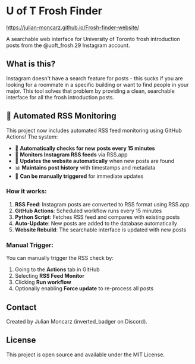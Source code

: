 # U of T Frosh Finder

https://julian-moncarz.github.io/Frosh-finder-website/

A searchable web interface for University of Toronto frosh introduction posts from the @uoft_frosh.29 Instagram account.

## What is this?

Instagram doesn't have a search feature for posts - this sucks if you are looking for a roommate in a specific building or want to find people in your major. This tool solves that problem by providing a clean, searchable interface for all the frosh introduction posts.

## 🤖 Automated RSS Monitoring

This project now includes automated RSS feed monitoring using GitHub Actions! The system:

- 🔄 **Automatically checks for new posts every 15 minutes**
- 📡 **Monitors Instagram RSS feeds** via RSS.app
- 🚀 **Updates the website automatically** when new posts are found
- 📊 **Maintains post history** with timestamps and metadata
- 🔧 **Can be manually triggered** for immediate updates

### How it works:

1. **RSS Feed**: Instagram posts are converted to RSS format using RSS.app
2. **GitHub Actions**: Scheduled workflow runs every 15 minutes
3. **Python Script**: Fetches RSS feed and compares with existing posts
4. **Auto-Update**: New posts are added to the database automatically
5. **Website Rebuild**: The searchable interface is updated with new posts

### Manual Trigger:

You can manually trigger the RSS check by:
1. Going to the **Actions** tab in GitHub
2. Selecting **RSS Feed Monitor**
3. Clicking **Run workflow**
4. Optionally enabling **Force update** to re-process all posts

## Contact

Created by Julian Moncarz (inverted_badger on Discord).

## License

This project is open source and available under the MIT License.
